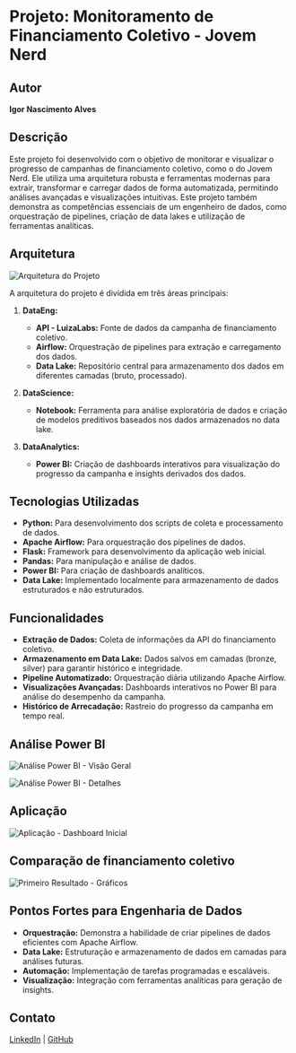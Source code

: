# Projeto: Monitoramento de Financiamento Coletivo - Jovem Nerd

## Autor
**Igor Nascimento Alves**

## Descrição
Este projeto foi desenvolvido com o objetivo de monitorar e visualizar o progresso de campanhas de financiamento coletivo, como o do Jovem Nerd. Ele utiliza uma arquitetura robusta e ferramentas modernas para extrair, transformar e carregar dados de forma automatizada, permitindo análises avançadas e visualizações intuitivas. Este projeto também demonstra as competências essenciais de um engenheiro de dados, como orquestração de pipelines, criação de data lakes e utilização de ferramentas analíticas.

## Arquitetura
![Arquitetura do Projeto](https://github.com/IgorNascAlves/projeto_ghanor/assets/26041581/8c07aecb-718d-4c72-a941-62c59740c2a7)

A arquitetura do projeto é dividida em três áreas principais:

1. **DataEng:**
   - **API - LuizaLabs:** Fonte de dados da campanha de financiamento coletivo.
   - **Airflow:** Orquestração de pipelines para extração e carregamento dos dados.
   - **Data Lake:** Repositório central para armazenamento dos dados em diferentes camadas (bruto, processado).

2. **DataScience:**
   - **Notebook:** Ferramenta para análise exploratória de dados e criação de modelos preditivos baseados nos dados armazenados no data lake.

3. **DataAnalytics:**
   - **Power BI:** Criação de dashboards interativos para visualização do progresso da campanha e insights derivados dos dados.

## Tecnologias Utilizadas
- **Python:** Para desenvolvimento dos scripts de coleta e processamento de dados.
- **Apache Airflow:** Para orquestração dos pipelines de dados.
- **Flask:** Framework para desenvolvimento da aplicação web inicial.
- **Pandas:** Para manipulação e análise de dados.
- **Power BI:** Para criação de dashboards analíticos.
- **Data Lake:** Implementado localmente para armazenamento de dados estruturados e não estruturados.

## Funcionalidades
- **Extração de Dados:** Coleta de informações da API do financiamento coletivo.
- **Armazenamento em Data Lake:** Dados salvos em camadas (bronze, silver) para garantir histórico e integridade.
- **Pipeline Automatizado:** Orquestração diária utilizando Apache Airflow.
- **Visualizações Avançadas:** Dashboards interativos no Power BI para análise do desempenho da campanha.
- **Histórico de Arrecadação:** Rastreio do progresso da campanha em tempo real.

## Análise Power BI

![Análise Power BI - Visão Geral](https://github.com/IgorNascAlves/projeto_ghanor/assets/26041581/f9018c10-f129-43eb-903e-2d7378c6d06f)

![Análise Power BI - Detalhes](https://github.com/IgorNascAlves/projeto_ghanor/assets/26041581/c9a60fbe-f1ec-4f14-a9f3-82b1392ee812)

## Aplicação

![Aplicação - Dashboard Inicial](https://github.com/IgorNascAlves/projeto_ghanor/assets/26041581/2a95c9bf-0045-4c56-967a-65f6ce1ef078)

## Comparação de financiamento coletivo

![Primeiro Resultado - Gráficos](https://github.com/IgorNascAlves/projeto_ghanor/assets/26041581/c96b0473-f59f-4170-92b2-f4d1e414ed97)


## Pontos Fortes para Engenharia de Dados
- **Orquestração:** Demonstra a habilidade de criar pipelines de dados eficientes com Apache Airflow.
- **Data Lake:** Estruturação e armazenamento de dados em camadas para análises futuras.
- **Automação:** Implementação de tarefas programadas e escaláveis.
- **Visualização:** Integração com ferramentas analíticas para geração de insights.

## Contato
[LinkedIn](https://www.linkedin.com/in/igor-nascimento-alves/) | [GitHub](https://github.com/IgorNascAlves)

